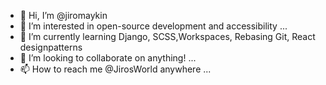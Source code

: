 - 👋 Hi, I’m @jiromaykin
- 👀 I’m interested in open-source development and accessibility ...
- 🌱 I’m currently learning Django, SCSS,Workspaces, Rebasing Git, React designpatterns
- 💞️ I’m looking to collaborate on anything! ...
- 📫 How to reach me @JirosWorld anywhere ...

<!---
jiromaykin/jiromaykin is a ✨ special ✨ repository because its `README.md` (this file) appears on your GitHub profile.
You can click the Preview link to take a look at your changes.
--->
